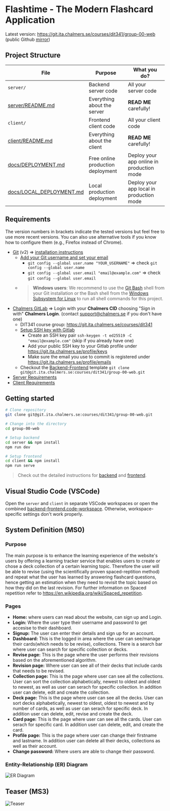 # Flashtime - The Modern Flashcard Application

Latest version: https://git.ita.chalmers.se/courses/dit341/group-00-web (public Github [mirror](https://github.com/dit341/group-00-web))

## Project Structure

| File                                                 | Purpose                           | What you do?                              |
| ---------------------------------------------------- | --------------------------------- | ----------------------------------------- |
| `server/`                                            | Backend server code               | All your server code                      |
| [server/README.md](server/README.md)                 | Everything about the server       | **READ ME** carefully!                    |
| `client/`                                            | Frontend client code              | All your client code                      |
| [client/README.md](client/README.md)                 | Everything about the client       | **READ ME** carefully!                    |
| [docs/DEPLOYMENT.md](docs/DEPLOYMENT.md)             | Free online production deployment | Deploy your app online in production mode |
| [docs/LOCAL_DEPLOYMENT.md](docs/LOCAL_DEPLOYMENT.md) | Local production deployment       | Deploy your app local in production mode  |

## Requirements

The version numbers in brackets indicate the tested versions but feel free to use more recent versions.
You can also use alternative tools if you know how to configure them (e.g., Firefox instead of Chrome).

- [Git](https://git-scm.com/) (v2) => [installation instructions](https://www.atlassian.com/git/tutorials/install-git)
  - [Add your Git username and set your email](https://docs.gitlab.com/ce/gitlab-basics/start-using-git.html#add-your-git-username-and-set-your-email)
    - `git config --global user.name "YOUR_USERNAME"` => check `git config --global user.name`
    - `git config --global user.email "email@example.com"` => check `git config --global user.email`
  - > **Windows users**: We recommend to use the [Git Bash](https://www.atlassian.com/git/tutorials/git-bash) shell from your Git installation or the Bash shell from the [Windows Subsystem for Linux](https://docs.microsoft.com/en-us/windows/wsl/install-win10) to run all shell commands for this project.
- [Chalmers GitLab](https://git.ita.chalmers.se/) => Login with your **Chalmers CID** choosing "Sign in with" **Chalmers Login**. (contact [support@chalmers.se](mailto:support@chalmers.se) if you don't have one)
  - DIT341 course group: https://git.ita.chalmers.se/courses/dit341
  - [Setup SSH key with Gitlab](https://docs.gitlab.com/ee/ssh/)
    - Create an SSH key pair `ssh-keygen -t ed25519 -C "email@example.com"` (skip if you already have one)
    - Add your public SSH key to your Gitlab profile under https://git.ita.chalmers.se/profile/keys
    - Make sure the email you use to commit is registered under https://git.ita.chalmers.se/profile/emails
  - Checkout the [Backend-Frontend](https://git.ita.chalmers.se/courses/dit341/group-00-web) template `git clone git@git.ita.chalmers.se:courses/dit341/group-00-web.git`
- [Server Requirements](./server/README.md#Requirements)
- [Client Requirements](./client/README.md#Requirements)

## Getting started

```bash
# Clone repository
git clone git@git.ita.chalmers.se:courses/dit341/group-00-web.git

# Change into the directory
cd group-00-web

# Setup backend
cd server && npm install
npm run dev

# Setup frontend
cd client && npm install
npm run serve
```

> Check out the detailed instructions for [backend](./server/README.md) and [frontend](./client/README.md).

## Visual Studio Code (VSCode)

Open the `server` and `client` in separate VSCode workspaces or open the combined [backend-frontend.code-workspace](./backend-frontend.code-workspace). Otherwise, workspace-specific settings don't work properly.

## System Definition (MS0)

### Purpose

The main purpose is to enhance the learning experience of the website's users by offering a learning tracker service that enables users to create or chose a deck collection of a certain learning topic. Therefore the user will be able to revise (using the scientifically proven spaced-reptition method) and repeat what the user has learned by answering flashcard questions, hence getting an estimation when they need to revisit the topic based on how they did on the last revision. For further information on Spaced repetition refer to https://en.wikipedia.org/wiki/Spaced_repetition.

### Pages

- **Home:** where users can read about the website, can sign up and Login.
- **Login:** Where the user type their username and password to get accesise to their dashboard.
- **Signup:** The user can enter their details and sign up for an account.
- **Dashboard:** This is the logged in area where the user can see/manage their cards(which needs to be revise), collections. There is a search bar where user can search for specific collection or decks.
- **Revise page:** This is the page where the user performs their revisions based on the aforementioned algorithm.
- **Revision page:** Where user can see all of their decks that include cards that needs to be revised.
- **Collection page:** This is the page where user can see all the collections. User can sort the collection alphabetically, newest to oldest and oldest to newest, as well as user can serach for specific collection. In addition user can delete, edit and create the collection.
- **Deck page:** This is the page where user can see all the decks. User can sort decks alphabetically, newest to oldest, oldest to newest and by number of cards, as well as user can serach for specific deck. In addition user can delete, edit, revise and create the deck.
- **Card page:** This is the page where user can see all the cards. User can serach for specific card. In addition user can delete, edit, and create the card.
- **Profile page:** This is the page where user can change their firstname and lastname. In addition user can delete all their decks, collections as well as their account.
- **Change password:** Where users are able to change their password.

### Entity-Relationship (ER) Diagram

![ER Diagram](./images/er_diagram.png)

## Teaser (MS3)

![Teaser](./images/flashtime-teaser.png)
